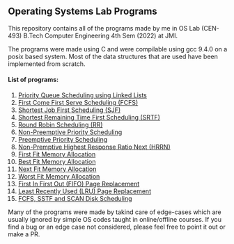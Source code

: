 ## Operating Systems Lab Programs

This repository contains all of the programs made by me in OS Lab (CEN-493) B.Tech Computer Engineering 4th Sem (2022) at JMI. 

The programs were made using C and were compilable using gcc 9.4.0 on a posix based system. Most of the data structures that are used have been implemented from scratch.

#### List of programs:
1. [Priority Queue Scheduling using Linked Lists](priority_queue_ll.c)
2. [First Come First Serve Scheduling (FCFS)](fcfs.c)
3. [Shortest Job First Scheduling (SJF)](sjf.c)
4. [Shortest Remaining Time First Scheduling (SRTF)](srtf.c)
5. [Round Robin Scheduling (RR)](round_robin.c)
6. [Non-Preemptive Priority Scheduling](priority.c)
7. [Preemptive Priority Scheduling](pre_priority.c)
8. [Non-Premptive Highest Response Ratio Next (HRRN)](hrrn.c)
9. [First Fit Memory Allocation](first_fit.c)
10. [Best Fit Memory Allocation](best_fit.c)
11. [Next Fit Memory Allocation](next_fit.c)
12. [Worst Fit Memory Allocation](worst_fit.c)
13. [First In First Out (FIFO) Page Replacement](fifo.c)
14. [Least Recently Used (LRU) Page Replacement](lru.c)
15. [FCFS, SSTF and SCAN Disk Scheduling](fcfs_sstf_scan.c)
 

Many of the programs were made by takind care of edge-cases which are usually ignored by simple OS codes taught in online/offline courses. If you find a bug or an edge case not considered, please feel free to point it out or make a PR.




